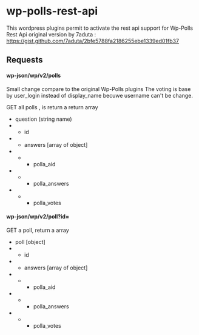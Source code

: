 # wp-polls-rest-api

This wordpress plugins permit to activate the rest api support for Wp-Polls Rest Api
original version by 7aduta  : https://gist.github.com/7aduta/2bfe5788fa2186255ebe1339ed01fb37

## Requests ##

#### wp-json/wp/v2/polls ####


Small change compare to the original Wp-Polls plugins
The voting is base by user_login instead of display_name becuwe username can't be change.

GET all polls , is return a return array
- question (string name)
- - id
- - answers [array of object]
- - - polla_aid
- - - polla_answers
- - - polla_votes

####  wp-json/wp/v2/poll?id= ####
GET a poll, return a array

- poll [object]
- - id
- - answers [array of object]
- - - polla_aid
- - - polla_answers
- - - polla_votes
